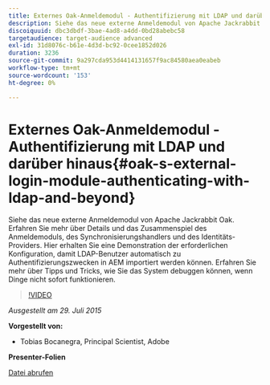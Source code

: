 ```yaml
---
title: Externes Oak-Anmeldemodul - Authentifizierung mit LDAP und darüber hinaus
description: Siehe das neue externe Anmeldemodul von Apache Jackrabbit Oak. Erfahren Sie mehr über Details und das Zusammenspiel des Anmeldemoduls, des Synchronisierungshandlers und des Identitäts-Providers. Hier erhalten Sie eine Demonstration der erforderlichen Konfiguration, damit LDAP-Benutzer automatisch zu Authentifizierungszwecken in AEM importiert werden können. Erfahren Sie mehr über Tipps und Tricks, wie Sie das System debuggen können, wenn Dinge nicht sofort funktionieren.
discoiquuid: dbc3dbdf-3bae-4ad8-a4dd-0bd28abebc58
targetaudience: target-audience advanced
exl-id: 31d8076c-b61e-4d3d-bc92-0cee1852d026
duration: 3236
source-git-commit: 9a297cda953d4414131657f9ac84580aea0eabeb
workflow-type: tm+mt
source-wordcount: '153'
ht-degree: 0%

---
```


# Externes Oak-Anmeldemodul - Authentifizierung mit LDAP und darüber hinaus{#oak-s-external-login-module-authenticating-with-ldap-and-beyond}

Siehe das neue externe Anmeldemodul von Apache Jackrabbit Oak. Erfahren Sie mehr über Details und das Zusammenspiel des Anmeldemoduls, des Synchronisierungshandlers und des Identitäts-Providers. Hier erhalten Sie eine Demonstration der erforderlichen Konfiguration, damit LDAP-Benutzer automatisch zu Authentifizierungszwecken in AEM importiert werden können. Erfahren Sie mehr über Tipps und Tricks, wie Sie das System debuggen können, wenn Dinge nicht sofort funktionieren.

>[!VIDEO](https://video.tv.adobe.com/v/19382/?quality=9)

*Ausgestellt am 29. Juli 2015*

**Vorgestellt von:**

* Tobias Bocanegra, Principal Scientist, Adobe

**Presenter-Folien**

[Datei abrufen](assets/oak-ldap-cqgems.pdf)
<!--
[Get back to the Overview](https://helpx.adobe.com/experience-manager/kt/eseminars/gems/aem-index.html)
-->
